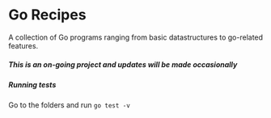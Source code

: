# Go Recipes
A collection of Go programs ranging from basic datastructures to go-related features.

##### This is an on-going project and updates will be made occasionally

##### Running tests
Go to the folders and run `go test -v`



